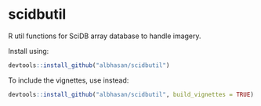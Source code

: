# scidbutil
R util functions for SciDB array database to handle imagery.

Install using:

```R
devtools::install_github("albhasan/scidbutil")
```

To include the vignettes, use instead:
```R
devtools::install_github("albhasan/scidbutil", build_vignettes = TRUE)
```

